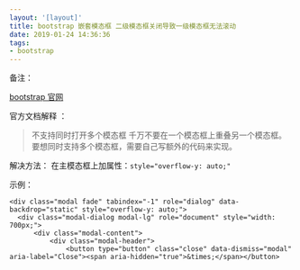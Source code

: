 ```yaml
---
layout: '[layout]'
title: bootstrap 嵌套模态框 二级模态框关闭导致一级模态框无法滚动
date: 2019-01-24 14:36:36
tags:
- bootstrap
---
```



备注：

[bootstrap 官网](https://v3.bootcss.com/javascript/#modals)

官方文档解释 ：

  > 不支持同时打开多个模态框
    千万不要在一个模态框上重叠另一个模态框。要想同时支持多个模态框，需要自己写额外的代码来实现。

解决方法：
  在主模态框上加属性：`style="overflow-y: auto;"`

示例：
  ```
  <div class="modal fade" tabindex="-1" role="dialog" data-backdrop="static" style="overflow-y: auto;">
    <div class="modal-dialog modal-lg" role="document" style="width: 700px;">
        <div class="modal-content">
            <div class="modal-header">
                <button type="button" class="close" data-dismiss="modal" aria-label="Close"><span aria-hidden="true">&times;</span></button>

  ```